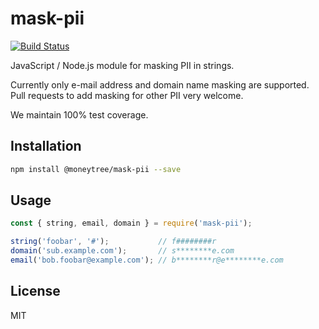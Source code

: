 # mask-pii

[![Build Status](https://travis-ci.org/moneytree/mask-pii.js.svg?branch=master)](https://travis-ci.org/moneytree/mask-pii.js)

JavaScript / Node.js module for masking PII in strings.

Currently only e-mail address and domain name masking are supported.
Pull requests to add masking for other PII very welcome.

We maintain 100% test coverage.

## Installation

```sh
npm install @moneytree/mask-pii --save
```

## Usage

```js
const { string, email, domain } = require('mask-pii');

string('foobar', '#');           // f########r
domain('sub.example.com');       // s********e.com
email('bob.foobar@example.com'); // b********r@e********e.com
```

## License

MIT
